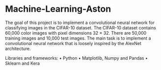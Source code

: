 # Machine-Learning-Aston

The goal of this project is to implement a convolutional neural network for classifying images in the CIFAR-10 dataset. The CIFAR-10 dataset contains 60,000 color images with pixel dimensions 32 × 32. There are 50,000 training images and 10,000 test images. The main task is to implement a convolutional neural network that is loosely inspired by the AlexNet architecture.

Libraries and frameworks:
• Python
• Matplotlib, Numpy and Pandas
• Sklearn and Kera
